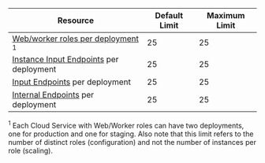 Resource|Default Limit|Maximum Limit
---|---|---
[Web/worker roles per deployment](../articles/cloud-services/cloud-services-choose-me.md) <sup>1</sup>|25|25
[Instance Input Endpoints](http://msdn.microsoft.com/library/gg557552.aspx#InstanceInputEndpoint) per deployment|25|25
[Input Endpoints](http://msdn.microsoft.com/library/gg557552.aspx#InputEndpoint) per deployment|25|25
[Internal Endpoints](http://msdn.microsoft.com/library/gg557552.aspx#InternalEndpoint) per deployment|25|25

<sup>1</sup> Each Cloud Service with Web/Worker roles can have two deployments, one for production and one for staging. Also note that this limit refers to the number of distinct roles (configuration) and not the number of instances per role (scaling).
